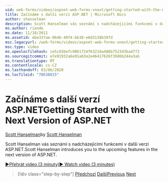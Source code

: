 ```yaml
---
uid: web-forms/videos/aspnet-web-forms-vnext/getting-started-with-the-next-version-of-aspnet
title: Začínáme s další verzí ASP.NET | Microsoft Docs
author: shanselman
description: Scott Hanselman vás seznámí s nadcházejícími funkcemi v další verzi ASP.NET.
ms.author: riande
ms.date: 11/18/2011
ms.assetid: ebe337ae-9646-49f4-bb38-e6d3138b39fd
msc.legacyurl: /web-forms/videos/aspnet-web-forms-vnext/getting-started-with-the-next-version-of-aspnet
msc.type: video
ms.openlocfilehash: ce5c65befc9861724f63216a486b7523d3ba4772
ms.sourcegitcommit: e7e91932a6e91a63e2e46417626f39d6b244a3ab
ms.translationtype: MT
ms.contentlocale: cs-CZ
ms.lasthandoff: 03/06/2020
ms.locfileid: "78638815"
---
```

# <a name="getting-started-with-the-next-version-of-aspnet"></a><span data-ttu-id="f1bf1-103">Začínáme s další verzí ASP.NET</span><span class="sxs-lookup"><span data-stu-id="f1bf1-103">Getting Started with the Next Version of ASP.NET</span></span>

<span data-ttu-id="f1bf1-104">[Scott Hanselman](https://github.com/shanselman)</span><span class="sxs-lookup"><span data-stu-id="f1bf1-104">by [Scott Hanselman](https://github.com/shanselman)</span></span>

<span data-ttu-id="f1bf1-105">Scott Hanselman vás seznámí s nadcházejícími funkcemi v další verzi ASP.NET.</span><span class="sxs-lookup"><span data-stu-id="f1bf1-105">Scott Hanselman introduces you to the upcoming features in the next version of ASP.NET.</span></span>

[<span data-ttu-id="f1bf1-106">&#9654;Přehrát video (3 minuty)</span><span class="sxs-lookup"><span data-stu-id="f1bf1-106">&#9654; Watch video (3 minutes)</span></span>](https://channel9.msdn.com/Blogs/ASP-NET-Site-Videos/getting-started-with-the-next-version-of-aspnet)

> [!div class="step-by-step"]
> <span data-ttu-id="f1bf1-107">[Předchozí](aspnet-vnext-videos-bundling-and-minification.md)
> [Další](aspnet-and-web-tools-20122.md)</span><span class="sxs-lookup"><span data-stu-id="f1bf1-107">[Previous](aspnet-vnext-videos-bundling-and-minification.md)
[Next](aspnet-and-web-tools-20122.md)</span></span>
